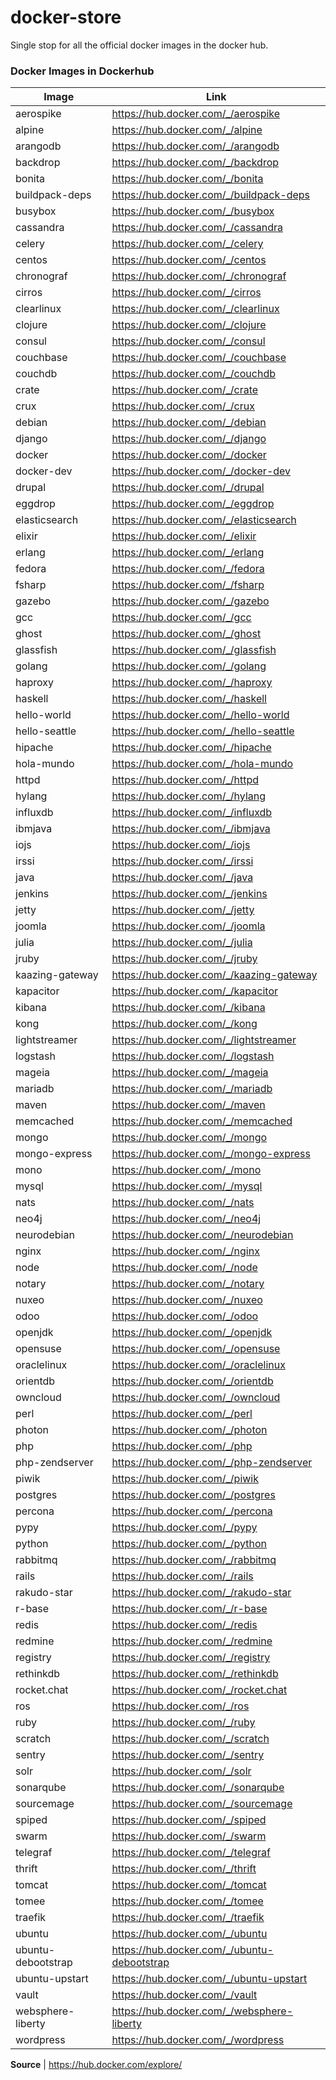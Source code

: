 # docker-store

Single stop for all the official docker images in the docker hub.

### Docker Images in Dockerhub

| Image | Link |
|----|----|
| aerospike | https://hub.docker.com/_/aerospike |
| alpine | https://hub.docker.com/_/alpine |
| arangodb | https://hub.docker.com/_/arangodb |
| backdrop | https://hub.docker.com/_/backdrop |
| bonita | https://hub.docker.com/_/bonita |
| buildpack-deps | https://hub.docker.com/_/buildpack-deps |
| busybox | https://hub.docker.com/_/busybox |
| cassandra | https://hub.docker.com/_/cassandra |
| celery | https://hub.docker.com/_/celery |
| centos | https://hub.docker.com/_/centos |
| chronograf | https://hub.docker.com/_/chronograf |
| cirros | https://hub.docker.com/_/cirros |
| clearlinux | https://hub.docker.com/_/clearlinux |
| clojure | https://hub.docker.com/_/clojure |
| consul | https://hub.docker.com/_/consul |
| couchbase | https://hub.docker.com/_/couchbase |
| couchdb | https://hub.docker.com/_/couchdb |
| crate | https://hub.docker.com/_/crate |
| crux | https://hub.docker.com/_/crux |
| debian | https://hub.docker.com/_/debian |
| django | https://hub.docker.com/_/django |
| docker | https://hub.docker.com/_/docker |
| docker-dev | https://hub.docker.com/_/docker-dev |
| drupal | https://hub.docker.com/_/drupal |
| eggdrop | https://hub.docker.com/_/eggdrop |
| elasticsearch | https://hub.docker.com/_/elasticsearch |
| elixir | https://hub.docker.com/_/elixir |
| erlang | https://hub.docker.com/_/erlang |
| fedora | https://hub.docker.com/_/fedora |
| fsharp | https://hub.docker.com/_/fsharp |
| gazebo | https://hub.docker.com/_/gazebo |
| gcc | https://hub.docker.com/_/gcc |
| ghost | https://hub.docker.com/_/ghost |
| glassfish | https://hub.docker.com/_/glassfish |
| golang | https://hub.docker.com/_/golang |
| haproxy | https://hub.docker.com/_/haproxy |
| haskell | https://hub.docker.com/_/haskell |
| hello-world | https://hub.docker.com/_/hello-world |
| hello-seattle | https://hub.docker.com/_/hello-seattle |
| hipache | https://hub.docker.com/_/hipache |
| hola-mundo | https://hub.docker.com/_/hola-mundo |
| httpd | https://hub.docker.com/_/httpd |
| hylang | https://hub.docker.com/_/hylang |
| influxdb | https://hub.docker.com/_/influxdb |
| ibmjava | https://hub.docker.com/_/ibmjava |
| iojs | https://hub.docker.com/_/iojs |
| irssi | https://hub.docker.com/_/irssi |
| java | https://hub.docker.com/_/java |
| jenkins | https://hub.docker.com/_/jenkins |
| jetty | https://hub.docker.com/_/jetty |
| joomla | https://hub.docker.com/_/joomla |
| julia | https://hub.docker.com/_/julia |
| jruby | https://hub.docker.com/_/jruby |
| kaazing-gateway | https://hub.docker.com/_/kaazing-gateway |
| kapacitor | https://hub.docker.com/_/kapacitor |
| kibana | https://hub.docker.com/_/kibana |
| kong | https://hub.docker.com/_/kong |
| lightstreamer | https://hub.docker.com/_/lightstreamer |
| logstash | https://hub.docker.com/_/logstash |
| mageia | https://hub.docker.com/_/mageia |
| mariadb | https://hub.docker.com/_/mariadb |
| maven | https://hub.docker.com/_/maven |
| memcached | https://hub.docker.com/_/memcached |
| mongo | https://hub.docker.com/_/mongo |
| mongo-express | https://hub.docker.com/_/mongo-express |
| mono | https://hub.docker.com/_/mono |
| mysql | https://hub.docker.com/_/mysql |
| nats | https://hub.docker.com/_/nats |
| neo4j | https://hub.docker.com/_/neo4j |
| neurodebian | https://hub.docker.com/_/neurodebian |
| nginx | https://hub.docker.com/_/nginx |
| node | https://hub.docker.com/_/node |
| notary | https://hub.docker.com/_/notary |
| nuxeo | https://hub.docker.com/_/nuxeo |
| odoo | https://hub.docker.com/_/odoo |
| openjdk | https://hub.docker.com/_/openjdk |
| opensuse | https://hub.docker.com/_/opensuse |
| oraclelinux | https://hub.docker.com/_/oraclelinux |
| orientdb | https://hub.docker.com/_/orientdb |
| owncloud | https://hub.docker.com/_/owncloud |
| perl | https://hub.docker.com/_/perl |
| photon | https://hub.docker.com/_/photon |
| php | https://hub.docker.com/_/php |
| php-zendserver | https://hub.docker.com/_/php-zendserver |
| piwik | https://hub.docker.com/_/piwik |
| postgres | https://hub.docker.com/_/postgres |
| percona | https://hub.docker.com/_/percona |
| pypy | https://hub.docker.com/_/pypy |
| python | https://hub.docker.com/_/python |
| rabbitmq | https://hub.docker.com/_/rabbitmq |
| rails | https://hub.docker.com/_/rails |
| rakudo-star | https://hub.docker.com/_/rakudo-star |
| r-base | https://hub.docker.com/_/r-base |
| redis | https://hub.docker.com/_/redis |
| redmine | https://hub.docker.com/_/redmine |
| registry | https://hub.docker.com/_/registry |
| rethinkdb | https://hub.docker.com/_/rethinkdb |
| rocket.chat | https://hub.docker.com/_/rocket.chat |
| ros | https://hub.docker.com/_/ros |
| ruby | https://hub.docker.com/_/ruby |
| scratch | https://hub.docker.com/_/scratch |
| sentry | https://hub.docker.com/_/sentry |
| solr | https://hub.docker.com/_/solr |
| sonarqube | https://hub.docker.com/_/sonarqube |
| sourcemage | https://hub.docker.com/_/sourcemage |
| spiped | https://hub.docker.com/_/spiped |
| swarm | https://hub.docker.com/_/swarm |
| telegraf | https://hub.docker.com/_/telegraf |
| thrift | https://hub.docker.com/_/thrift |
| tomcat | https://hub.docker.com/_/tomcat |
| tomee | https://hub.docker.com/_/tomee |
| traefik | https://hub.docker.com/_/traefik |
| ubuntu | https://hub.docker.com/_/ubuntu |
| ubuntu-debootstrap | https://hub.docker.com/_/ubuntu-debootstrap |
| ubuntu-upstart | https://hub.docker.com/_/ubuntu-upstart |
| vault | https://hub.docker.com/_/vault |
| websphere-liberty | https://hub.docker.com/_/websphere-liberty |
| wordpress | https://hub.docker.com/_/wordpress |


**Source**  | https://hub.docker.com/explore/
